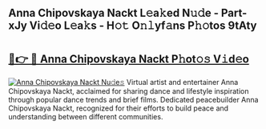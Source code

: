 ## Anna Chipovskaya Nackt L𝚎a𝚔ed N𝚞𝚍e - Part-xJy Vi𝚍𝚎o L𝚎a𝚔s - H𝚘𝚝 O𝚗𝚕yf𝚊ns P𝚑𝚘tos 9tAty

# <h2><a href="http://kf2xcmr.oniu.top/?m=Anna+Chipovskaya+Nackt">🔗👉 🔴 Anna Chipovskaya Nackt P𝚑ot𝚘𝚜 V𝚒d𝚎o</a></h2>

[![Anna Chipovskaya Nackt Nu𝚍e𝚜](https://i.imgur.com/0qMVB7G.gif)](http://kf2xcmr.oniu.top/?m=Anna+Chipovskaya+Nackt)
Virtual artist and entertainer Anna Chipovskaya Nackt, acclaimed for sharing dance and lifestyle inspiration through popular dance trends and brief films. Dedicated peacebuilder Anna Chipovskaya Nackt, recognized for their efforts to build peace and understanding between different communities.  
